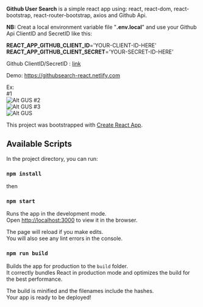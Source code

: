 **Github User Search** is a simple react app using: react, react-dom, react-bootstrap, react-router-bootstrap, axios and Github Api.
 
**NB:** Creat a local environment variable file "**.env.local**" and use your Github Api ClientID and SecretID like this:

**REACT_APP_GITHUB_CLIENT_ID**='YOUR-CLIENT-ID-HERE'<br/>
**REACT_APP_GITHUB_CLIENT_SECRET**='YOUR-SECRET-ID-HERE'

Github ClientID/SecretID : [link](https://github.com/settings/applications/new)

Demo: https://githubsearch-react.netlify.com

Ex:<br/>
#1<br/>
![Alt GUS](https://i.imgur.com/LcxDwTO.png)
#2<br/>
![Alt GUS](https://i.imgur.com/wZVtjm5.png)
#3<br/>
![Alt GUS](https://i.imgur.com/XilJnWR.png)

This project was bootstrapped with [Create React App](https://github.com/facebook/create-react-app).

## Available Scripts

In the project directory, you can run:

### `npm install`
then
### `npm start`

Runs the app in the development mode.<br />
Open [http://localhost:3000](http://localhost:3000) to view it in the browser.

The page will reload if you make edits.<br />
You will also see any lint errors in the console.

### `npm run build`

Builds the app for production to the `build` folder.<br />
It correctly bundles React in production mode and optimizes the build for the best performance.

The build is minified and the filenames include the hashes.<br />
Your app is ready to be deployed!
